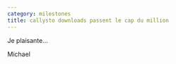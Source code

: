 ```yaml
---
category: milestones
title: callysto downloads passent le cap du million
---
```


Je plaisante...

<p><i class="fas fa-heart"></i> Michael</p>